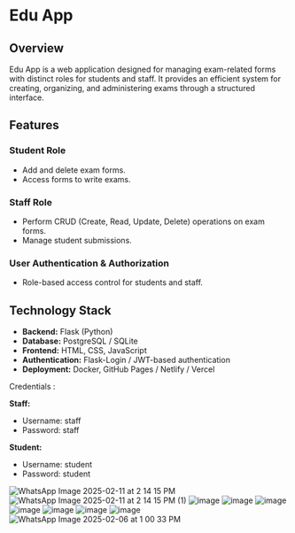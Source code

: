 # Edu App

## Overview
Edu App is a web application designed for managing exam-related forms with distinct roles for students and staff. It provides an efficient system for creating, organizing, and administering exams through a structured interface.

## Features

### Student Role
- Add and delete exam forms.
- Access forms to write exams.

### Staff Role
- Perform CRUD (Create, Read, Update, Delete) operations on exam forms.
- Manage student submissions.

### User Authentication & Authorization
- Role-based access control for students and staff.

## Technology Stack
- **Backend:** Flask (Python)
- **Database:** PostgreSQL / SQLite
- **Frontend:** HTML, CSS, JavaScript
- **Authentication:** Flask-Login / JWT-based authentication
- **Deployment:** Docker, GitHub Pages / Netlify / Vercel


Credentials :

**Staff:**

- Username: staff  
- Password: staff  

**Student:**
 
- Username: student  
- Password: student

![WhatsApp Image 2025-02-11 at 2 14 15 PM](https://github.com/user-attachments/assets/698d3bc2-527a-432d-837b-d75b2157626c)
![WhatsApp Image 2025-02-11 at 2 14 15 PM (1)](https://github.com/user-attachments/assets/307cc148-f755-41f3-9184-c05ab896a6da)
![image](https://github.com/user-attachments/assets/977b8470-a25c-422a-a419-8dfec1227846)
![image](https://github.com/user-attachments/assets/3992f88e-de3f-4755-b144-31c924d24bea)
![image](https://github.com/user-attachments/assets/070f8676-8cdd-496f-a128-aed2ef5edf88)
![image](https://github.com/user-attachments/assets/0e67fc1f-0d02-4061-9182-13dfc34e434a)
![image](https://github.com/user-attachments/assets/c4a43bf8-228f-4f6e-b484-cf908f58c5ce)
![image](https://github.com/user-attachments/assets/d912cba5-f325-4a7f-b31c-949af0986fd0)
![image](https://github.com/user-attachments/assets/e0593c78-1019-4b42-b39b-8f0c5eaff849)
![WhatsApp Image 2025-02-06 at 1 00 33 PM](https://github.com/user-attachments/assets/3a48923d-9505-4ece-8fea-956835aa896b)









